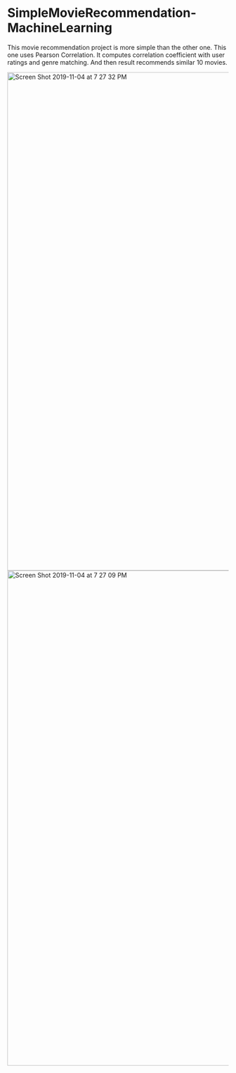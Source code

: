 # SimpleMovieRecommendation-MachineLearning
This movie recommendation project is more simple than the other one. 
This one uses Pearson Correlation. 
It computes correlation coefficient with user ratings and genre matching. 
And then result recommends similar 10 movies.

<img width="1133" alt="Screen Shot 2019-11-04 at 7 27 32 PM" src="https://user-images.githubusercontent.com/40285946/68114379-393c9080-ff39-11e9-91e2-ed2d1f28efb6.png">
<img width="1126" alt="Screen Shot 2019-11-04 at 7 27 09 PM" src="https://user-images.githubusercontent.com/40285946/68114430-51acab00-ff39-11e9-8cf3-30afff76e15c.png">
